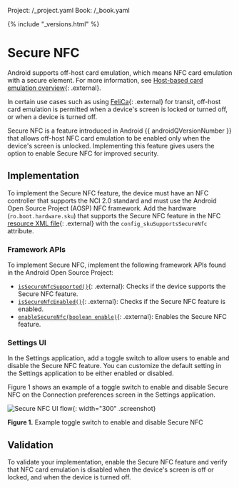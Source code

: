 Project: /_project.yaml
Book: /_book.yaml

{% include "_versions.html" %}

<!--
  Copyright 2019 The Android Open Source Project

  Licensed under the Apache License, Version 2.0 (the "License");
  you may not use this file except in compliance with the License.
  You may obtain a copy of the License at

      http://www.apache.org/licenses/LICENSE-2.0

  Unless required by applicable law or agreed to in writing, software
  distributed under the License is distributed on an "AS IS" BASIS,
  WITHOUT WARRANTIES OR CONDITIONS OF ANY KIND, either express or implied.
  See the License for the specific language governing permissions and
  limitations under the License.
-->

# Secure NFC

Android supports off-host card emulation, which means
NFC card emulation with a secure element. For more information, see
[Host-based card emulation overview](https://developer.android.com/guide/topics/connectivity/nfc/hce){: .external}.

In certain use cases such as using
[FeliCa](https://en.wikipedia.org/wiki/FeliCa){: .external}
for transit, off-host card
emulation is permitted  when a device's screen is locked or turned off, or
when a device is turned off.

Secure NFC is a feature introduced in Android {{ androidQVersionNumber }}
that allows off-host NFC card
emulation to be enabled only when the device's screen is unlocked. Implementing
this feature gives users the option to enable Secure NFC for
improved security.

## Implementation

To implement the Secure NFC feature, the device must have an NFC controller that
supports the NCI 2.0 standard and must use the Android Open Source Project
(AOSP) NFC framework. Add the hardware (`ro.boot.hardware.sku`) that supports
the Secure NFC feature in the NFC
[resource XML file](https://android.googlesource.com/platform/packages/apps/Nfc/+/refs/heads/master/res/values/config.xml){: .external}
with the `config_skuSupportsSecureNfc` attribute.

### Framework APIs

To implement Secure NFC, implement the following framework APIs found in the
Android Open Source Project:

+   [`isSecureNfcSupported()`](https://developer.android.com/reference/android/nfc/NfcAdapter#isSecureNfcSupported()){: .external}:
    Checks if the device supports the Secure NFC feature.
+   [`isSecureNfcEnabled()`](https://developer.android.com/reference/android/nfc/NfcAdapter#isSecureNfcEnabled()){: .external}:
    Checks if the Secure NFC feature is enabled.
+   [`enableSecureNfc(boolean enable)`](https://android.googlesource.com/platform/frameworks/base/+/refs/heads/master/core/java/android/nfc/NfcAdapter.java#1722){: .external}:
    Enables the Secure NFC feature.

### Settings UI

In the Settings application, add a toggle switch to allow users to enable and
disable the Secure NFC feature. You can customize the default setting in the
Settings application to be either enabled or disabled.

Figure 1 shows an example of a toggle switch to enable and disable Secure NFC
on the Connection preferences screen in the Settings application.

![Secure NFC UI flow](/devices/tech/connect/images/secure-nfc.png){: width="300" .screenshot}

**Figure 1.** Example toggle switch to enable and disable Secure NFC

## Validation

To validate your implementation, enable the Secure NFC feature and verify that
NFC card emulation is disabled when the device's screen is off or locked, and
when the device is turned off.
